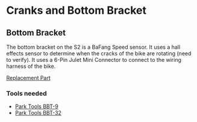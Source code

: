 # Cranks and Bottom Bracket

## Bottom Bracket

The bottom bracket on the S2 is a BaFang Speed sensor. It uses a hall effects sensor to determine when the cracks of the bike are rotating (need to verify). It uses a 6-Pin Julet Mini Connector to connect to the wiring harness of the bike.

[Replacement Part](https://www.aliexpress.com/item/1005002790035485.html)

### Tools needed

* [Park Tools BBT-9](https://www.parktool.com/product/bottom-bracket-tool-bbt-9)
* [Park Tools BBT-32](https://www.parktool.com/product/bottom-bracket-tool-bbt-32?category=Crank%20%26%20Bottom%20Bracket)
